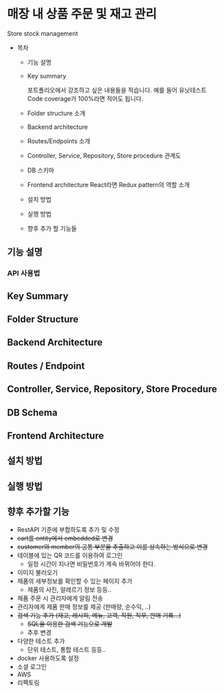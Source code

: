 # 매장 내 상품 주문 및 재고 관리
Store stock management

- 목차
  - 기능 설명
  - Key summary

    포트폴리오에서 강조하고 싶은 내용들을 적습니다. 예를 들어 유닛테스트 Code coverage가 100%라면 적어도 됩니다.

  - Folder structure 소개
  - Backend architecture
  - Routes/Endpoints 소개
  - Controller, Service, Repository, Store procedure 관계도
  - DB 스키마
  - Frontend architecture
    React라면 Redux pattern의 역할 소개
  - 설치 방법
  - 실행 방법
  - 향후 추가 할 기능들



## 기능 설명

### API 사용법

## Key Summary

## Folder Structure

## Backend Architecture

## Routes / Endpoint

## Controller, Service, Repository, Store Procedure

## DB Schema

## Frontend Architecture

## 설치 방법

## 실행 방법

## 향후 추가할 기능

- RestAPI 기준에 부합하도록 추가 및 수정
- ~~cart를 entity에서 embedded로 변경~~
- ~~customer와 member의 공통 부분을 추출하고 이를 상속하는 방식으로 변경~~
- 테이블에 있는 QR 코드를 이용하여 로그인
  - 일정 시간이 지나면 비밀번호가 계속 바뀌어야 한다.
- 이미지 불러오기
- 제품의 세부정보를 확인할 수 있는 페이지 추가
  - 제품의 사진, 알레르기 정보 등등..
- 제품 주문 시 관리자에게 알림 전송
- 관리자에게 제품 판매 정보를 제공 (판매량, 순수익, ..)
- ~~검색 기능 추가 (재고, 레시피, 메뉴, 고객, 직원, 직무, 판매 기록...)~~
  - ~~SQL을 이용한 검색 기능으로 개발~~
  - 추후 변경
- 다양한 테스트 추가
  - 단위 테스트, 통합 테스트 등등..
- docker 사용하도록 설정
- 소셜 로그인
- AWS
- 리팩토링